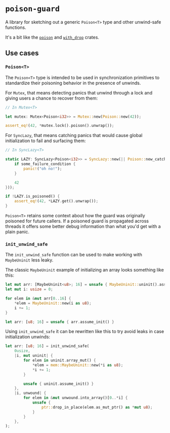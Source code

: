 # `poison-guard`

A library for sketching out a generic `Poison<T>` type and other unwind-safe functions.

It's a bit like the [`poison`](https://github.com/reem/rust-poison) and [`with_drop`](https://github.com/koraa/with_drop/) crates.

## Use cases

### `Poison<T>`

The `Poison<T>` type is intended to be used in synchronization primitives to standardize their poisoning behavior in the presence of unwinds.

For `Mutex`, that means detecting panics that unwind through a lock and giving users a chance to recover from them:

```rust
// In Mutex<T>

let mutex: Mutex<Poison<i32>> = Mutex::new(Poison::new(42));

assert_eq!(42, *mutex.lock().poison().unwrap());
```

For `SyncLazy`, that means catching panics that would cause global initialization to fail and surfacing them:

```rust
// In SyncLazy<T>

static LAZY: SyncLazy<Poison<i32>> = SyncLazy::new(|| Poison::new_catch_unwind(|| {
    if some_failure_condition {
        panic!("oh no!");
    }

    42
}));

if !LAZY.is_poisoned() {
    assert_eq!(42, *LAZY.get().unwrap());
}
```

`Poison<T>` retains some context about how the guard was originally poisoned for future callers. If a poisoned guard is propagated across threads it offers some better debug information than what you'd get with a plain panic.

### `init_unwind_safe`

The `init_unwind_safe` function can be used to make working with `MaybeUninit` less leaky.

The classic `MaybeUninit` example of initializing an array looks something like this:

```rust
let mut arr: [MaybeUninit<u8>; 16] = unsafe { MaybeUninit::uninit().assume_init() };
let mut i: usize = 0;

for elem in &mut arr[0..16] {
    *elem = MaybeUninit::new(i as u8);
    i += 1;
}

let arr: [u8; 16] = unsafe { arr.assume_init() }
```

Using `init_unwind_safe` it can be rewritten like this to try avoid leaks in case initialization unwinds:

```rust
let arr: [u8; 16] = init_unwind_safe(
    0usize,
    |i, mut uninit| {
        for elem in uninit.array_mut() {
            *elem = mem::MaybeUninit::new(*i as u8);
            *i += 1;
        }

        unsafe { uninit.assume_init() }
    },
    |i, unwound| {
        for elem in &mut unwound.into_array()[0..*i] {
            unsafe {
                ptr::drop_in_place(elem.as_mut_ptr() as *mut u8);
            }
        }
    },
);
```
